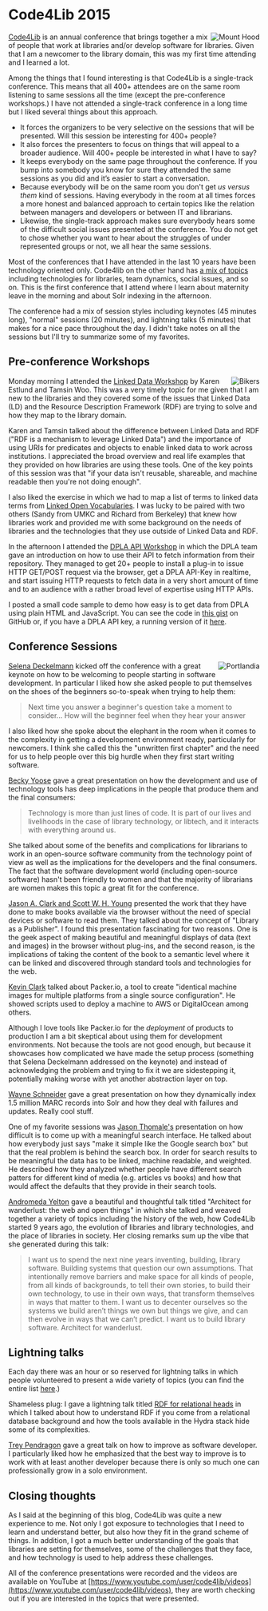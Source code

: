 # Code4Lib 2015
<img src="https://hectorcorrea.com/images/pdx_mthood.jpg" style="float:right;" alt="Mount Hood" /> [Code4Lib](http://code4lib.org) is an annual conference that brings together a mix of people that work at libraries and/or develop software for libraries. Given that I am a newcomer to the library domain, this was my first time attending and I learned a lot. 

Among the things that I found interesting is that Code4Lib is a single-track conference. This means that all 400+ attendees are on the same room listening to same sessions all the time (except the pre-conference workshops.) I have not attended a single-track conference in a long time but I liked several things about this approach.

* It forces the organizers to be very selective on the sessions that will be presented. Will this session be interesting for 400+ people?
* It also forces the presenters to focus on things that will appeal to a broader audience. Will 400+ people be interested in what I have to say?
* It keeps everybody on the same page throughout the conference. If you bump into somebody you know for sure they attended the same sessions as you did and it&rsquo;s easier to start a conversation.
* Because everybody will be on the same room you don't get *us versus them* kind of sessions. Having everybody in the room at all times forces a more honest and balanced approach to certain topics like the relation between managers and developers or between IT and librarians.
* Likewise, the single-track approach makes sure everybody hears some of the difficult social issues presented at the conference. You do not get to chose whether you want to hear about the struggles of under represented groups or not, we all hear the same sessions. 

Most of the conferences that I have attended in the last 10 years have been technology oriented only. Code4lib on the other hand has [a mix of topics](http://code4lib.org/conference/2015/schedule) including technologies for libraries, team dynamics, social issues, and so on. This is the first conference that I attend where I learn about maternity leave in the morning and about Solr indexing in the afternoon.

The conference had a mix of session styles including keynotes (45 minutes long), "normal" sessions (20 minutes), and lightning talks (5 minutes) that makes for a nice pace throughout the day. I didn't take notes on all the sessions but I'll try to summarize some of my favorites.


## Pre-conference Workshops
<img src="https://hectorcorrea.com/images/pdx_bikers.jpg" style="float:right;" alt="Bikers" /> Monday morning I attended the [Linked Data Workshop](http://goo.gl/QrUIYE) by Karen Estlund and Tamsin Woo. This was a very timely topic for me given that I am new to the libraries and they covered some of the issues that Linked Data (LD) and the Resource Description Framework (RDF) are trying to solve and how they map to the library domain. 

Karen and Tamsin talked about the difference between Linked Data and RDF ("RDF is a mechanism to leverage Linked Data") and the importance of using URIs for predicates and objects to enable linked data to work across institutions. I appreciated the broad overview and real life examples that they provided on how libraries are using these tools. One of the key points of this session was that "if your data isn't reusable, shareable, and machine readable then you're not doing enough".

I also liked the exercise in which we had to map a list of terms to linked data terms from [Linked Open Vocabularies](http://lov.okfn.org/dataset/lov/). I was lucky to be paired with two others (Sandy from UMKC and Richard from Berkeley) that knew how libraries work and provided me with some background on the needs of libraries and the technologies that they use outside of Linked Data and RDF.

In the afternoon I attended the [DPLA API Workshop](http://bit.ly/c4l15-dpla-api) in which the DPLA team gave an introduction on how to use their API to fetch information from their repository. They managed to get 20+ people to install a plug-in to issue HTTP GET/POST request via the browser, get a DPLA API-Key in realtime, and start issuing HTTP requests to fetch data in a very short amount of time and to an audience with a rather broad level of expertise using HTTP APIs.

I posted a small code sample to demo how easy is to get data from DPLA using plain HTML and JavaScript. You can see the code in [this gist](https://gist.github.com/hectorcorrea/c1419e5ea8791cab14bf) on GitHub or, if you have a DPLA API key, a running version of it [here](https://hectorcorrea.com/demos/dpla.html).


## Conference Sessions
<img src="https://hectorcorrea.com/images/pdx_portlandia.jpg" style="float:right;" alt="Portlandia" /> [Selena Deckelmann](https://speakerdeck.com/selenamarie/code4lib-what-beginners-teach-us) kicked off the conference with a great keynote on how to be welcoming to people starting in software development. In particular I liked how she asked people to put themselves on the shoes of the beginners so-to-speak when trying to help them:

> Next time you answer a beginner's question take a moment to consider... 
> How will the beginner feel when they hear your answer

I also liked how she spoke about the elephant in the room when it comes to the complexity in getting a development environment ready, particularly for newcomers. I think she called this the "unwritten first chapter" and the need for us to help people over this big hurdle when they first start writing software.

[Becky Yoose](http://code4lib.org/conference/2015/yoose) gave a great presentation on how the development and use of technology tools has deep implications in the people that produce them and the final consumers:

> Technology is more than just lines of code. It is part of our lives and livelihoods 
> in the case of library technology, or libtech, and it interacts with everything around us.

She talked about some of the benefits and complications for librarians to work in an open-source software community from the technology point of view as well as the implications for the developers and the final consumers. The fact that the software development world (including open-source software) hasn't been friendly to women and that the majority of librarians are women makes this topic a great fit for the conference.

[Jason A. Clark and Scott W. H. Young](http://code4lib.org/conference/2015/clark) presented the work that they have done to make books available via the browser without the need of special devices or software to read them. They talked about the concept of "Library as a Publisher". I found this presentation fascinating for two reasons. One is the geek aspect of making beautiful and meaningful displays of data (text and images) in the browser without plug-ins, and the second reason, is the implications of taking the content of the book to a semantic level where it can be linked and discovered through standard tools and technologies for the web.

[Kevin Clark](http://www.kevinclarke.info/slides/c4l15/index.html) talked about Packer.io, a tool to create "identical machine images for multiple platforms from a single source configuration". He showed scripts used to deploy a machine to AWS or DigitalOcean among others.

Although I love tools like Packer.io for the *deployment* of products to production I am a bit skeptical about using them for development environments. Not because the tools are not good enough, but because it showcases how complicated we have made the setup process (something that Selena Deckelmann addressed on the keynote) and instead of acknowledging the problem and trying to fix it we are sidestepping it, potentially making worse with yet another abstraction layer on top.

[Wayne Schneider](https://github.com/wafschneider/dynamic-indexing-code4lib2015/blob/master/Dynamic%20indexing%20code4lib%202015.pdf?raw=true) gave a great presentation on how they dynamically index 1.5 million MARC records into Solr and how they deal with failures and updates. Really cool stuff.

One of my favorite sessions was [Jason Thomale's](https://rawgit.com/jthomale/c4l2015-presentation/master/slides.html#slide-100) presentation on how difficult is to come up with a meaningful search interface. He talked about how everybody just says "make it simple like the Google search box" but that the real problem is behind the search box. In order for search results to be meaningful the data has to be linked, machine readable, and weighted. He described how they analyzed whether people have different search patters for different kind of media (e.g. articles vs books) and how that would affect the defaults that they provide in their search tools. 

[Andromeda Yelton](http://andromedayelton.com/blog/2015/02/16/c4l15-keynote-transcript/) gave a beautiful and thoughtful talk titled "Architect for wanderlust: the web and open things" in which she talked and weaved together a variety of topics including the history of the web, how Code4Lib started 9 years ago, the evolution of libraries and library technologies, and the place of libraries in society. Her closing remarks sum up the vibe that she generated during this talk:

> I want us to spend the next nine years inventing, building, library software. Building systems that question our own assumptions. That intentionally remove barriers and make space for all kinds of people, from all kinds of backgrounds, to tell their own stories, to build their own technology, to use in their own ways, that transform themselves in ways that matter to them. I want us to decenter ourselves so the systems we build aren’t things we own but things we give, and can then evolve in ways that we can’t predict. I want us to build library software. Architect for wanderlust.


## Lightning talks
Each day there was an hour or so reserved for lightning talks in which people volunteered to present a wide variety of topics (you can find the entire list [here](http://wiki.code4lib.org/2015_Lightning_Talks).)

Shameless plug: I gave a lightning talk titled [RDF for relational heads](https://gist.github.com/hectorcorrea/c49dc287581d2856a12e) in which I talked about how to understand RDF if you come from a relational database background and how the tools available in the Hydra stack hide some of its complexities.

[Trey Pendragon](http://www.slideshare.net/JosephSchmoseph1/become-better-developers-44564801) gave a great talk on how to improve as software developer. I particularly liked how he emphasized that the best way to improve is to work with at least another developer because there is only so much one can professionally grow in a solo environment.


## Closing thoughts
As I said at the beginning of this blog, Code4Lib was quite a new experience to me. Not only I got exposure to technologies that I need to learn and understand better, but also how they fit in the grand scheme of things. In addition, I got a much better understanding of the goals that libraries are setting for themselves, some of the challenges that they face, and how technology is used to help address these challenges.

All of the conference presentations were recorded and the videos are available on YouTube at [https://www.youtube.com/user/code4lib/videos](https://www.youtube.com/user/code4lib/videos), they are worth checking out if you are interested in the topics that were presented.